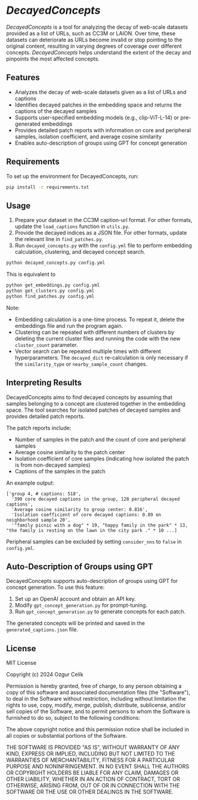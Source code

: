 # *DecayedConcepts*

*DecayedConcepts* is a tool for analyzing the decay of web-scale datasets provided as a list of URLs, such as CC3M or LAION. Over time, these datasets can deteriorate as URLs become invalid or stop pointing to the original content, resulting in varying degrees of coverage over different concepts. *DecayedConcepts* helps understand the extent of the decay and pinpoints the most affected concepts.

## Features

- Analyzes the decay of web-scale datasets given as a list of URLs and captions
- Identifies decayed patches in the embedding space and returns the captions of the decayed samples
- Supports user-specified embedding models (e.g., clip-ViT-L-14) or pre-generated embeddings
- Provides detailed patch reports with information on core and peripheral samples, isolation coefficient, and average cosine similarity
- Enables auto-description of groups using GPT for concept generation

## Requirements

To set up the environment for DecayedConcepts, run:

```bash
pip install -r requirements.txt
```

## Usage

1. Prepare your dataset in the CC3M caption-url format. For other formats, update the `load_captions` function in `utils.py`.
2. Provide the decayed indices as a JSON file. For other formats, update the relevant line in `find_patches.py`.
3. Run `decayed_concepts.py` with the `config.yml` file to perform embedding calculation, clustering, and decayed concept search.

```bash
python decayed_concepts.py config.yml
```
This is equivalent to 
```bash
python get_embeddings.py config.yml
python get_clusters.py config.yml
python find_patches.py config.yml
```

Note:
- Embedding calculation is a one-time process. To repeat it, delete the embeddings file and run the program again.
- Clustering can be repeated with different numbers of clusters by deleting the current cluster files and running the code with the new `cluster_count` parameter.
- Vector search can be repeated multiple times with different hyperparameters. The `decayed_dict` re-calculation is only necessary if the `similarity_type` or `nearby_sample_count` changes.

## Interpreting Results

DecayedConcepts aims to find decayed concepts by assuming that samples belonging to a concept are clustered together in the embedding space. The tool searches for isolated patches of decayed samples and provides detailed patch reports.

The patch reports include:
- Number of samples in the patch and the count of core and peripheral samples
- Average cosine similarity to the patch center
- Isolation coefficient of core samples (indicating how isolated the patch is from non-decayed samples)
- Captions of the samples in the patch

An example output:

```
['group 4, # captions: 518',
  '390 core decayed captions in the group, 128 peripheral decayed captions',
  'Average cosine similarity to group center: 0.816',
  'Isolation coefficient of core decayed captions: 0.89 on neighborhood sample 20',
  '"family picnic with a dog" * 19, "happy family in the park" * 13, "the family is resting on the lawn in the city park ." * 10 ...]
```

Peripheral samples can be excluded by setting `consider_nns` to `false` in `config.yml`.

## Auto-Description of Groups using GPT

DecayedConcepts supports auto-description of groups using GPT for concept generation. To use this feature:

1. Set up an OpenAI account and obtain an API key.
2. Modify `gpt_concept_generation.py` for prompt-tuning.
3. Run `gpt_concept_generation.py` to generate concepts for each patch.

The generated concepts will be printed and saved in the `generated_captions.json` file.

## License
MIT License

Copyright (c) 2024 Ozgur Celik

Permission is hereby granted, free of charge, to any person obtaining a copy
of this software and associated documentation files (the "Software"), to deal
in the Software without restriction, including without limitation the rights
to use, copy, modify, merge, publish, distribute, sublicense, and/or sell
copies of the Software, and to permit persons to whom the Software is
furnished to do so, subject to the following conditions:

The above copyright notice and this permission notice shall be included in all
copies or substantial portions of the Software.

THE SOFTWARE IS PROVIDED "AS IS", WITHOUT WARRANTY OF ANY KIND, EXPRESS OR
IMPLIED, INCLUDING BUT NOT LIMITED TO THE WARRANTIES OF MERCHANTABILITY,
FITNESS FOR A PARTICULAR PURPOSE AND NONINFRINGEMENT. IN NO EVENT SHALL THE
AUTHORS OR COPYRIGHT HOLDERS BE LIABLE FOR ANY CLAIM, DAMAGES OR OTHER
LIABILITY, WHETHER IN AN ACTION OF CONTRACT, TORT OR OTHERWISE, ARISING FROM,
OUT OF OR IN CONNECTION WITH THE SOFTWARE OR THE USE OR OTHER DEALINGS IN THE
SOFTWARE.
